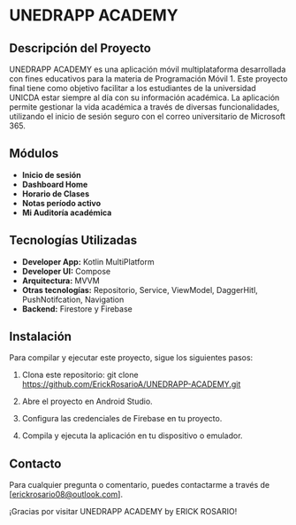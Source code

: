 # UNEDRAPP ACADEMY

## Descripción del Proyecto

UNEDRAPP ACADEMY es una aplicación móvil multiplataforma desarrollada con fines educativos para la materia de Programación Móvil 1. Este proyecto final tiene como objetivo facilitar a los estudiantes de la universidad UNICDA estar siempre al día con su información académica. La aplicación permite gestionar la vida académica a través de diversas funcionalidades, utilizando el inicio de sesión seguro con el correo universitario de Microsoft 365.

## Módulos

- **Inicio de sesión**
- **Dashboard Home**
- **Horario de Clases**
- **Notas período activo**
- **Mi Auditoría académica**

## Tecnologías Utilizadas

- **Developer App:** Kotlin MultiPlatform
- **Developer UI:** Compose
- **Arquitectura:** MVVM
- **Otras tecnologías:** Repositorio, Service, ViewModel, DaggerHitl, PushNotifcation, Navigation
- **Backend:** Firestore y Firebase

## Instalación

Para compilar y ejecutar este proyecto, sigue los siguientes pasos:

1. Clona este repositorio:
   git clone https://github.com/ErickRosarioA/UNEDRAPP-ACADEMY.git

2. Abre el proyecto en Android Studio.
3. Configura las credenciales de Firebase en tu proyecto.
4. Compila y ejecuta la aplicación en tu dispositivo o emulador.

## Contacto

Para cualquier pregunta o comentario, puedes contactarme a través de [erickrosario08@outlook.com].

¡Gracias por visitar UNEDRAPP ACADEMY by ERICK ROSARIO!
